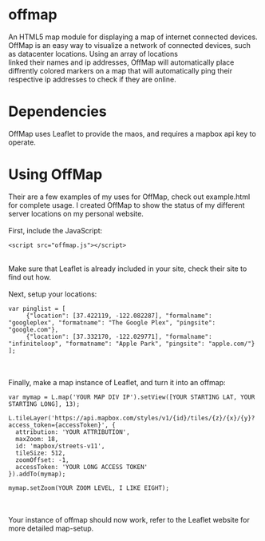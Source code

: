 # offmap
An HTML5 map module for displaying a map of internet connected devices.
OffMap is an easy way to visualize a network of connected devices, such as datacenter locations. Using an array of locations <br />
linked their names and ip addresses, OffMap will automatically place diffrently colored markers on a map that will automatically ping their respective ip addresses to check if they are online.

# Dependencies
OffMap uses Leaflet to provide the maos, and requires a mapbox api key to operate.

# Using OffMap
Their are a few examples of my uses for OffMap, check out example.html for complete usage. I created OffMap to show the status of my different server locations on my personal website.<br />
<br />
First, include the JavaScript: <br />

    <script src="offmap.js"></script>

<br />
Make sure that Leaflet is already included in your site, check their site to find out how.
<br /><br />
Next, setup your locations:<br />

    var pinglist = [
         {"location": [37.422119, -122.082287], "formalname": "googleplex", "formatname": "The Google Plex", "pingsite": "google.com"},   
         {"location": [37.332170, -122.029771], "formalname": "infiniteloop", "formatname": "Apple Park", "pingsite": "apple.com/"}   
    ];

<br />
<br />
Finally, make a map instance of Leaflet, and turn it into an offmap: <br />

    var mymap = L.map('YOUR MAP DIV IP').setView([YOUR STARTING LAT, YOUR STARTING LONG], 13);
    
    L.tileLayer('https://api.mapbox.com/styles/v1/{id}/tiles/{z}/{x}/{y}?access_token={accessToken}', {
      attribution: 'YOUR ATTRIBUTION',
      maxZoom: 18,
      id: 'mapbox/streets-v11',
      tileSize: 512,
      zoomOffset: -1,
      accessToken: 'YOUR LONG ACCESS TOKEN'
    }).addTo(mymap);
    
    mymap.setZoom(YOUR ZOOM LEVEL, I LIKE EIGHT);
<br />
<br />
Your instance of offmap should now work, refer to the Leaflet website for more detailed map-setup.


